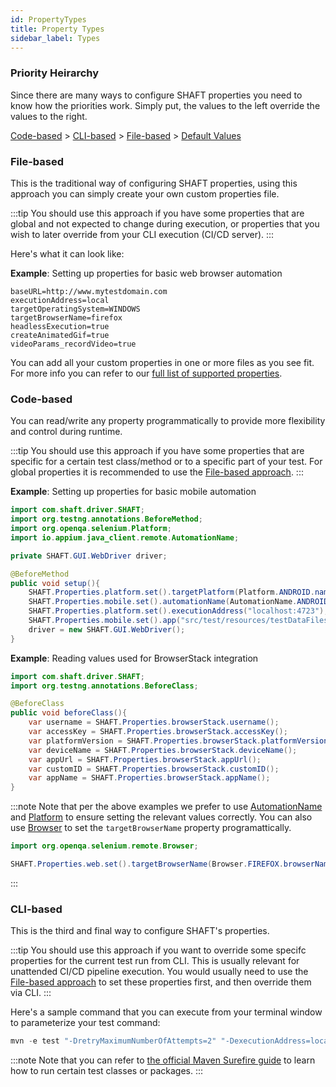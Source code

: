 ```yaml
---
id: PropertyTypes
title: Property Types
sidebar_label: Types
---
```


### Priority Heirarchy

Since there are many ways to configure SHAFT properties you need to know how the priorities work.
Simply put, the values to the left override the values to the right.

[Code-based](#code-based) > [CLI-based](#cli-based) > [File-based](#file-based) > [Default Values](PropertiesList)


### File-based

This is the traditional way of configuring SHAFT properties, using this approach you can simply create your own custom properties file.

:::tip
You should use this approach if you have some properties that are global and not expected to change during execution, or properties that you wish to later override from your CLI execution (CI/CD server).
:::

Here's what it can look like:

**Example**: Setting up properties for basic web browser automation
```properties showLineNumbers title="src/main/resources/properties/custom.properties"
baseURL=http://www.mytestdomain.com
executionAddress=local
targetOperatingSystem=WINDOWS
targetBrowserName=firefox
headlessExecution=true
createAnimatedGif=true
videoParams_recordVideo=true
```
You can add all your custom properties in one or more files as you see fit. For more info you can refer to our [full list of supported properties](PropertiesList).


### Code-based

You can read/write any property programmatically to provide more flexibility and control during runtime.

:::tip
You should use this approach if you have some properties that are specific for a certain test class/method or to a specific part of your test. For global properties it is recommended to use the [File-based approach](#file-based).
:::

**Example**: Setting up properties for basic mobile automation
```java showLineNumbers title="src/test/java/testPackage/TestClass.java"
import com.shaft.driver.SHAFT;
import org.testng.annotations.BeforeMethod;
import org.openqa.selenium.Platform;
import io.appium.java_client.remote.AutomationName;

private SHAFT.GUI.WebDriver driver;

@BeforeMethod
public void setup(){
	SHAFT.Properties.platform.set().targetPlatform(Platform.ANDROID.name());
	SHAFT.Properties.mobile.set().automationName(AutomationName.ANDROID_UIAUTOMATOR2);
	SHAFT.Properties.platform.set().executionAddress("localhost:4723");
	SHAFT.Properties.mobile.set().app("src/test/resources/testDataFiles/apps/ApiDemos-debug.apk");
	driver = new SHAFT.GUI.WebDriver();
}
```

**Example**: Reading values used for BrowserStack integration
```java showLineNumbers title="src/test/java/testPackage/TestClass.java"
import com.shaft.driver.SHAFT;
import org.testng.annotations.BeforeClass;

@BeforeClass
public void beforeClass(){
	var username = SHAFT.Properties.browserStack.username();
	var accessKey = SHAFT.Properties.browserStack.accessKey();
	var platformVersion = SHAFT.Properties.browserStack.platformVersion();
	var deviceName = SHAFT.Properties.browserStack.deviceName();
	var appUrl = SHAFT.Properties.browserStack.appUrl();
	var customID = SHAFT.Properties.browserStack.customID();
	var appName = SHAFT.Properties.browserStack.appName();
}
```

:::note
Note that per the above examples we prefer to use [AutomationName](https://appium.github.io/java-client/io/appium/java_client/remote/AutomationName.html) and [Platform](https://www.selenium.dev/selenium/docs/api/java/org/openqa/selenium/Platform.html) to ensure setting the relevant values correctly. You can also use [Browser](https://www.selenium.dev/selenium/docs/api/java/org/openqa/selenium/remote/Browser.html) to set the `targetBrowserName` property programattically.
```java showLineNumbers title="src/test/java/testPackage/TestClass.java"
import org.openqa.selenium.remote.Browser;

SHAFT.Properties.web.set().targetBrowserName(Browser.FIREFOX.browserName());
```
:::


### CLI-based

This is the third and final way to configure SHAFT's properties.

:::tip
You should use this approach if you want to override some specifc properties for the current test run from CLI. This is usually relevant for unattended CI/CD pipeline execution. You would usually need to use the [File-based approach](#file-based) to set these properties first, and then override them via CLI.
:::

Here's a sample command that you can execute from your terminal window to parameterize your test command:
```powershell
mvn -e test "-DretryMaximumNumberOfAttempts=2" "-DexecutionAddress=localhost:4444" "-DtargetOperatingSystem=LINUX" "-DtargetBrowserName=firefox" "-DheadlessExecution=true" "-DgenerateAllureReportArchive=true" "-Dtest=${GLOBAL_TESTING_SCOPE}"
```

:::note
Note that you can refer to [the official Maven Surefire guide](https://maven.apache.org/surefire/maven-surefire-plugin/examples/single-test.html) to learn how to run certain test classes or packages.
:::

